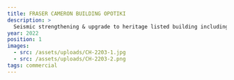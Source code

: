 ```yaml
---
title: FRASER CAMERON BUILDING OPOTIKI
description: >
  Seismic strengthening & upgrade to heritage listed building including concept for Pizzeria
year: 2022
position: 1
images:
  - src: /assets/uploads/CH-2203-1.jpg
  - src: /assets/uploads/CH-2203-2.png
tags: commercial
---
```


